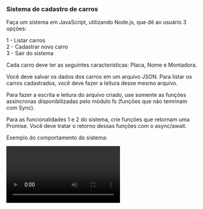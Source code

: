 ### Sistema de cadastro de carros

Faça um sistema em JavaScript, utilizando Node.js, que dê ao usuário 3 opções:

1 - Listar carros  
2 - Cadastrar novo carro  
3 - Sair do sistema

Cada carro deve ter as seguintes características: Placa, Nome e Montadora.

Você deve salvar os dados dos carros em um arquivo JSON. Para listar os carros cadastrados, você deve fazer a leitura desse mesmo arquivo.

Para fazer a escrita e leitura do arquivo criado, use somente as funções assíncronas disponibilizadas pelo módulo fs (funções que não temrinam com Sync). 

Para as funcionalidades 1 e 2 do sistema, crie funções que retornam uma Promise. Você deve tratar o retorno dessas funções com o async/await.

Exemplo do comportamento do sistema:

![Funcionamento do sistema](assets/Pratica3.mp4)